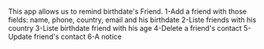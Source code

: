 This app allows us to remind birthdate's Friend.
1-Add a friend with those fields: name, phone, country, email and his  birthdate
2-Liste friends with his country
3-Liste birthdate friend with his age
4-Delete a friend's contact
5-Update friend's contact
6-A notice
